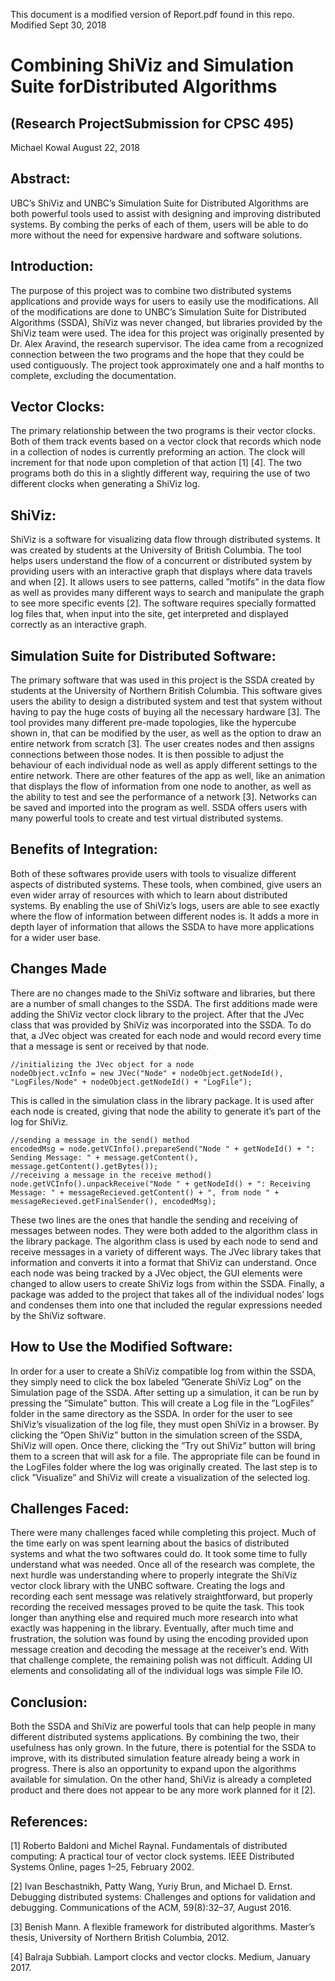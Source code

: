 This document is a modified version of Report.pdf found in this repo.
Modified Sept 30, 2018

# Combining ShiViz and Simulation Suite forDistributed Algorithms 
## (Research ProjectSubmission for CPSC 495)
Michael Kowal
August 22, 2018

## Abstract:
UBC’s ShiViz and UNBC’s Simulation Suite for Distributed Algorithms are both powerful tools used to assist with designing and improving distributed systems. By combing the perks of each of them, users will be able to do more without the need for expensive hardware and software solutions.

## Introduction:
The purpose of this project was to combine two distributed systems applications and provide ways for users to easily use the modifications. All of the modifications are done to UNBC’s Simulation Suite for Distributed Algorithms (SSDA), ShiViz was never changed, but libraries provided by the ShiViz team were used. The idea for this project was originally presented by Dr. Alex Aravind, the research supervisor. The idea came from a recognized connection between the two programs and the hope that they could be used contiguously. The project took approximately one and a half months to complete, excluding the documentation.

## Vector Clocks:
The primary relationship between the two programs is their vector clocks. Both of them track events based on a vector clock that records which node in a collection of nodes is currently preforming an action. The clock will increment for that node upon completion of that action [1] [4]. The two programs both do this in a slightly different way, requiring the use of two different clocks when generating a ShiViz log.

## ShiViz:
ShiViz is a software for visualizing data flow through distributed systems.
It was created by students at the University of British Columbia. The tool helps
users understand the flow of a concurrent or distributed system by providing users
with an interactive graph that displays where data travels and when [2]. It
allows users to see patterns, called ”motifs” in the data flow as well as provides many
different ways to search and manipulate the graph to see more specific events [2].
The software requires specially formatted log files that, when input into the site, get
interpreted and displayed correctly as an interactive graph.

## Simulation Suite for Distributed Software:
The primary software that was used in this project is the SSDA created by students at the University of Northern British Columbia. This software gives users the ability to design a distributed system and test that system without having to pay the huge costs of buying all the necessary hardware [3]. The tool provides many different pre-made topologies, like the hypercube shown in, that can be modified by the user, as well as the option to draw an entire network from scratch [3]. The user creates nodes and then assigns connections between those nodes. It is then possible to adjust the behaviour of each individual node as well as apply different settings to the entire network. There are other features of the app as well, like an animation that displays the flow of information from one node to another, as well as the ability to test and see the performance of a network [3]. Networks can be saved and imported into the program as well. SSDA offers users with many powerful tools to create and test virtual distributed systems.

## Benefits of Integration: 
Both of these softwares provide users with tools to visualize different aspects of distributed systems. These tools, when combined, give users an even wider array of resources with which to learn about distributed systems. By enabling the use of ShiViz’s logs, users are able to see exactly where the flow of information between different nodes is. It adds a more in depth layer of information that allows the SSDA to have more applications for a wider user base. 

## Changes Made
There are no changes made to the ShiViz software and libraries, but there are a number of small changes to the SSDA. The first additions made were adding the ShiViz vector clock library to the project. After that the JVec class that was provided by ShiViz was incorporated into the SSDA. To do that, a JVec object was created for each node and would record every time that a message is sent or received by that node.

    //initializing the JVec object for a node
    nodeObject.vcInfo = new JVec("Node" + nodeObject.getNodeId(),
    "LogFiles/Node" + nodeObject.getNodeId() + "LogFile");
    
This is called in the simulation class in the library package. It is used after each node is created, giving that node the ability to generate it’s part of the log for ShiViz.

    //sending a message in the send() method
    encodedMsg = node.getVCInfo().prepareSend("Node " + getNodeId() + ":
    Sending Message: " + message.getContent(),
    message.getContent().getBytes());
    //receiving a message in the receive method()
    node.getVCInfo().unpackReceive("Node " + getNodeId() + ": Receiving
    Message: " + messageRecieved.getContent() + ", from node " +
    messageRecieved.getFinalSender(), encodedMsg);
    
These two lines are the ones that handle the sending and receiving of messages between nodes. They were both added to the algorithm class in the library package. The algorithm class is used by each node to send and receive messages in a variety of different ways. The JVec library takes that information and converts it into a format that ShiViz can understand. Once each node was being tracked by a JVec object, the GUI elements were changed to allow users to create ShiViz logs from within the SSDA. Finally, a package was added to the project that takes all of the individual nodes’ logs and condenses them into one that included the regular expressions needed by the ShiViz software.

## How to Use the Modified Software:
In order for a user to create a ShiViz compatible log from within the SSDA, they simply need to click the box labeled ”Generate ShiViz Log” on the Simulation page of the SSDA. After setting up a simulation, it can be run by pressing the ”Simulate” button. This will create a Log file in the ”LogFiles” folder in the same directory as the SSDA. In order for the user to see ShiViz’s visualization of the log file, they must open ShiViz in a browser. By clicking the ”Open ShiViz” button in the simulation screen of the SSDA, ShiViz will open. Once there, clicking the ”Try out ShiViz” button will bring them to a screen that will ask for a file. The appropriate file can be found in the LogFiles folder where the log was originally created. The last step is to click ”Visualize” and ShiViz will create a visualization of the selected log.

## Challenges Faced:
There were many challenges faced while completing this project. Much of the time early on was spent learning about the basics of distributed systems and what the two softwares could do. It took some time to fully understand what was needed. Once all of the research was complete, the next hurdle was understanding where to properly integrate the ShiViz vector clock library with the UNBC software. Creating the logs and recording each sent message was relatively straightforward, but properly recording the received messages proved to be quite the task. This took longer than anything else and required much more research into what exactly was happening in the library. Eventually, after much time and frustration, the solution was found by using the encoding provided upon message creation and decoding the message at the receiver’s end. With that challenge complete, the remaining polish was not difficult. Adding UI elements and consolidating all of the individual logs was simple File IO. 

## Conclusion:
Both the SSDA and ShiViz are powerful tools that can help people in many different distributed systems applications. By combining the two, their usefulness has only grown. In the future, there is potential for the SSDA to improve, with its distributed simulation feature already being a work in progress. There is also an opportunity to expand upon the algorithms available for simulation. On the other hand, ShiViz is already a completed product and there does not appear to be any more work planned for it [2].

## References:
[1] Roberto Baldoni and Michel Raynal. Fundamentals of distributed computing: A
practical tour of vector clock systems. IEEE Distributed Systems Online, pages
1–25, February 2002.

[2] Ivan Beschastnikh, Patty Wang, Yuriy Brun, and Michael D. Ernst. Debugging
distributed systems: Challenges and options for validation and debugging.
Communications of the ACM, 59(8):32–37, August 2016.

[3] Benish Mann. A flexible framework for distributed algorithms. Master’s thesis,
University of Northern British Columbia, 2012.

[4] Balraja Subbiah. Lamport clocks and vector clocks. Medium, January 2017.
